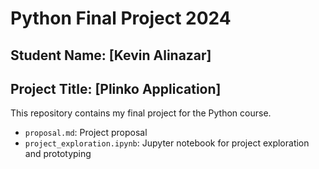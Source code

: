 # Python Final Project 2024

## Student Name: [Kevin Alinazar]

## Project Title: [Plinko Application]

This repository contains my final project for the Python course.

- `proposal.md`: Project proposal
- `project_exploration.ipynb`: Jupyter notebook for project exploration and prototyping